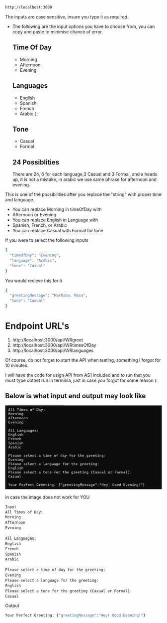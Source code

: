 

```bash
http://localhost:3000
```

The inputs are case sensitive, insure you type it as required.
- The following are the input options you have to choose from, you can copy and paste to minimise chance of error.

    Time Of Day
    - 
    -   Morning
    -   Afternoon
    -   Evening

    Languages
    -   
    -   English
    -   Spanish
    -   French
    -   Arabic  ( :

    Tone
    - 
    - Casual
    - Formal

    24 Possiblities
    -   
    There are 24, 6 for each language,3 Casual and 3 Formal, and a heads up, it is not a mistake, in arabic we use same phrase for afternoon and evening.

This is one of the possibilities after you replace the "string" with proper time and language.
- You can replace Morning in timeOfDay with
- Afternoon or Evening
- You can replace English in Language with
- Spanish, French, or Arabic
- You can replace Casual with Formal for tone

If you were to select the following inputs 
```bash
{
  "timeOfDay": "Evening",
  "language": "Arabic",
  "tone": "Casual"
}
```
You would recieve this for it

```BASH
{
  "greetingMessage": "Marhaba, Masa",
  "tone": "Casual"
}
```


<h1> Endpoint URL's</h1>

1. http://localhost:3000/api/WRgreet
2. http://localhost:3000/api/WRtimesOfDay
3. http://localhost:3000/api/WRlanguages

Of course, do not forget to start the API when testing, something I forgot for 10 minutes.

I will have the code for usign API from AS1 included and to run that you must type dotnet run in terminla, just in case you forgot for some reason (:

<h2> Below is what input and output may look like </h2>

![alt text](image.png)

In case the image does not work for YOU
```bash
Input 
All Times of Day:
Morning
Afternoon
Evening

All Languages:
English
French
Spanish
Arabic

Please select a time of day for the greeting:
Evening
Please select a language for the greeting:
English
Please select a tone for the greeting (Casual or Formal):
Casual
```
Output
```bash
Your Perfect Greeting: {"greetingMessage":"Hey! Good Evening!"}
```



